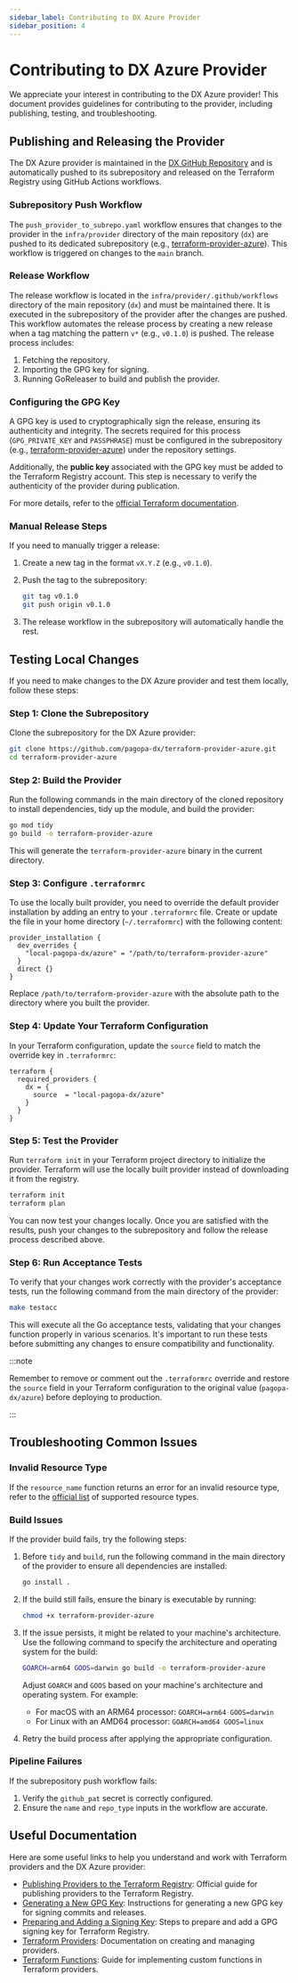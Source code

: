 ```yaml
---
sidebar_label: Contributing to DX Azure Provider
sidebar_position: 4
---
```


# Contributing to DX Azure Provider

We appreciate your interest in contributing to the DX Azure provider! This
document provides guidelines for contributing to the provider, including
publishing, testing, and troubleshooting.

## Publishing and Releasing the Provider

The DX Azure provider is maintained in the
[DX GitHub Repository](https://github.com/pagopa/dx/tree/main/infra/provider)
and is automatically pushed to its subrepository and released on the Terraform
Registry using GitHub Actions workflows.

### Subrepository Push Workflow

The `push_provider_to_subrepo.yaml` workflow ensures that changes to the
provider in the `infra/provider` directory of the main repository (`dx`) are
pushed to its dedicated subrepository (e.g.,
[terraform-provider-azure](https://github.com/pagopa-dx/terraform-provider-azure)).
This workflow is triggered on changes to the `main` branch.

### Release Workflow

The release workflow is located in the `infra/provider/.github/workflows`
directory of the main repository (`dx`) and must be maintained there. It is
executed in the subrepository of the provider after the changes are pushed. This
workflow automates the release process by creating a new release when a tag
matching the pattern `v*` (e.g., `v0.1.0`) is pushed. The release process
includes:

1. Fetching the repository.
2. Importing the GPG key for signing.
3. Running GoReleaser to build and publish the provider.

### Configuring the GPG Key

A GPG key is used to cryptographically sign the release, ensuring its
authenticity and integrity. The secrets required for this process
(`GPG_PRIVATE_KEY` and `PASSPHRASE`) must be configured in the subrepository
(e.g.,
[terraform-provider-azure](https://github.com/pagopa-dx/terraform-provider-azure))
under the repository settings.

Additionally, the **public key** associated with the GPG key must be added to
the Terraform Registry account. This step is necessary to verify the
authenticity of the provider during publication.

For more details, refer to the
[official Terraform documentation](https://developer.hashicorp.com/terraform/registry/providers/publishing#creating-a-github-release).

### Manual Release Steps

If you need to manually trigger a release:

1. Create a new tag in the format `vX.Y.Z` (e.g., `v0.1.0`).
2. Push the tag to the subrepository:

   ```bash
   git tag v0.1.0
   git push origin v0.1.0
   ```

3. The release workflow in the subrepository will automatically handle the rest.

## Testing Local Changes

If you need to make changes to the DX Azure provider and test them locally,
follow these steps:

### Step 1: Clone the Subrepository

Clone the subrepository for the DX Azure provider:

```bash
git clone https://github.com/pagopa-dx/terraform-provider-azure.git
cd terraform-provider-azure
```

### Step 2: Build the Provider

Run the following commands in the main directory of the cloned repository to
install dependencies, tidy up the module, and build the provider:

```bash
go mod tidy
go build -o terraform-provider-azure
```

This will generate the `terraform-provider-azure` binary in the current
directory.

### Step 3: Configure `.terraformrc`

To use the locally built provider, you need to override the default provider
installation by adding an entry to your `.terraformrc` file. Create or update
the file in your home directory (`~/.terraformrc`) with the following content:

```hcl
provider_installation {
  dev_overrides {
    "local-pagopa-dx/azure" = "/path/to/terraform-provider-azure"
  }
  direct {}
}
```

Replace `/path/to/terraform-provider-azure` with the absolute path to the
directory where you built the provider.

### Step 4: Update Your Terraform Configuration

In your Terraform configuration, update the `source` field to match the override
key in `.terraformrc`:

```hcl
terraform {
  required_providers {
    dx = {
      source  = "local-pagopa-dx/azure"
    }
  }
}
```

### Step 5: Test the Provider

Run `terraform init` in your Terraform project directory to initialize the
provider. Terraform will use the locally built provider instead of downloading
it from the registry.

```bash
terraform init
terraform plan
```

You can now test your changes locally. Once you are satisfied with the results,
push your changes to the subrepository and follow the release process described
above.

### Step 6: Run Acceptance Tests

To verify that your changes work correctly with the provider's acceptance tests,
run the following command from the main directory of the provider:

```bash
make testacc
```

This will execute all the Go acceptance tests, validating that your changes
function properly in various scenarios. It's important to run these tests before
submitting any changes to ensure compatibility and functionality.

:::note

Remember to remove or comment out the `.terraformrc` override and restore the
`source` field in your Terraform configuration to the original value
(`pagopa-dx/azure`) before deploying to production.

:::

## Troubleshooting Common Issues

### Invalid Resource Type

If the `resource_name` function returns an error for an invalid resource type,
refer to the
[official list](https://registry.terraform.io/providers/pagopa-dx/azure/latest/docs/functions/resource_name#resource-types)
of supported resource types.

### Build Issues

If the provider build fails, try the following steps:

1. Before `tidy` and `build`, run the following command in the main directory of
   the provider to ensure all dependencies are installed:

   ```bash
   go install .
   ```

2. If the build still fails, ensure the binary is executable by running:

   ```bash
   chmod +x terraform-provider-azure
   ```

3. If the issue persists, it might be related to your machine's architecture.
   Use the following command to specify the architecture and operating system
   for the build:

   ```bash
   GOARCH=arm64 GOOS=darwin go build -o terraform-provider-azure
   ```

   Adjust `GOARCH` and `GOOS` based on your machine's architecture and operating
   system. For example:

   - For macOS with an ARM64 processor: `GOARCH=arm64 GOOS=darwin`
   - For Linux with an AMD64 processor: `GOARCH=amd64 GOOS=linux`

4. Retry the build process after applying the appropriate configuration.

### Pipeline Failures

If the subrepository push workflow fails:

1. Verify the `github_pat` secret is correctly configured.
2. Ensure the `name` and `repo_type` inputs in the workflow are accurate.

## Useful Documentation

Here are some useful links to help you understand and work with Terraform
providers and the DX Azure provider:

- [Publishing Providers to the Terraform Registry](https://developer.hashicorp.com/terraform/registry/providers/publishing):
  Official guide for publishing providers to the Terraform Registry.
- [Generating a New GPG Key](https://docs.github.com/en/authentication/managing-commit-signature-verification/generating-a-new-gpg-key):
  Instructions for generating a new GPG key for signing commits and releases.
- [Preparing and Adding a Signing Key](https://developer.hashicorp.com/terraform/registry/providers/publishing#preparing-and-adding-a-signing-key):
  Steps to prepare and add a GPG signing key for Terraform Registry.
- [Terraform Providers](https://developer.hashicorp.com/terraform/plugin/framework/providers):
  Documentation on creating and managing providers.
- [Terraform Functions](https://developer.hashicorp.com/terraform/plugin/framework/functions):
  Guide for implementing custom functions in Terraform providers.
